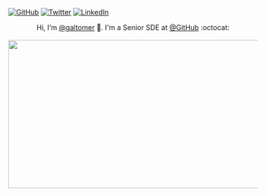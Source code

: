 [![GitHub](https://img.shields.io/badge/GitHub-%40galtomer-239a3b.svg)](https://github.com/galtomer)
[![Twitter](https://img.shields.io/badge/Twitter-%40galtomer-58a1f2.svg)](https://twitter.com/tomergalz)
[![LinkedIn](https://img.shields.io/badge/Linked-in-0c66c3.svg)](https://www.linkedin.com/in/tomergal/)

<p align="center">Hi, I’m <a href="https://github.com/galtomer">@galtomer</a> 👋. I'm a Senior SDE at <a href="https://github.com">@GitHub</a> :octocat:
<br /><br />
<img src="https://user-images.githubusercontent.com/3589097/190533144-70df578b-62f4-4a28-9f22-abc8773ea60a.gif" width="1000" height="300" align="center" />
</p>

